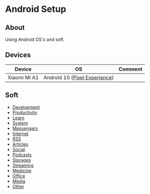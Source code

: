 # Android Setup

## About

Using Android OS's and soft.

## Devices

| Device | OS | Comment |
| --- | --- | --- |
| Xiaomi Mi A1 | Android 10 ([Pixel Experience](https://download.pixelexperience.org))

## Soft

* [Development](./soft/categories/development.md)
* [Productivity](./soft/categories/productivity.md)
* [Learn](./soft/categories/learn.md)
* [System](./soft/categories/system.md)
* [Messengers](./soft/categories/messengers.md)
* [Internet](./soft/categories/internet.md)
* [RSS](./soft/categories/rss.md)
* [Articles](./soft/categories/articles.md)
* [Social](./soft/categories/social.md)
* [Podcasts](./soft/categories/podcasts.md)
* [Storages](./soft/categories/storages.md)
* [Streaming](./soft/categories/streaming.md)
* [Medicine](./soft/categories/medicine.md)
* [Office](./soft/categories/office.md)
* [Media](./soft/categories/media.md)
* [Other](./soft/categories/other.md)
